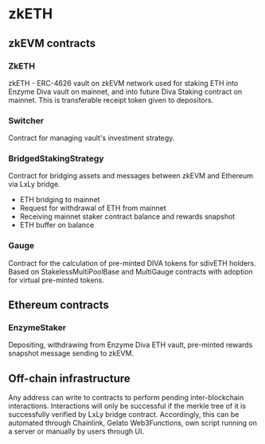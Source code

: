 # zkETH

## zkEVM contracts

### ZkETH

zkETH - ERC-4626 vault on zkEVM network used for staking ETH into Enzyme Diva vault on mainnet, and into future Diva Staking contract on mainnet. This is transferable receipt token given to depositors.

### Switcher

Contract for managing vault's investment strategy.

### BridgedStakingStrategy

Contract for bridging assets and messages between zkEVM and Ethereum via LxLy bridge.

- ETH bridging to mainnet
- Request for withdrawal of ETH from mainnet
- Receiving mainnet staker contract balance and rewards snapshot
- ETH buffer on balance

### Gauge

Contract for the calculation of pre-minted DIVA tokens for sdivETH holders. Based on StakelessMultiPoolBase and MultiGauge contracts with adoption for virtual pre-minted tokens.

## Ethereum contracts

### EnzymeStaker

Depositing, withdrawing from Enzyme Diva ETH vault, pre-minted rewards snapshot message sending to zkEVM.

## Off-chain infrastructure

Any address can write to contracts to perform pending inter-blockchain interactions. Interactions will only be successful if the merkle tree of it is successfully verified by LxLy bridge contract.
Accordingly, this can be automated through Chainlink, Gelato Web3Functions, own script running on a server or manually by users through UI.
